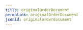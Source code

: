 ```yaml
---
title: originalOrderDocument
permalink: originalOrderDocument
jsonid: originalorderdocument
---
```

